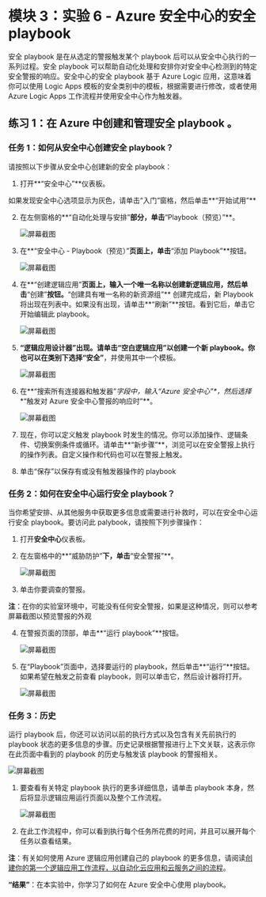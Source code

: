 ﻿---
lab:
    title: '实验 6 - Azure 安全中心的安全 playbook'
    module: '模块 3：管理安全操作'
---

# 模块 3：实验 6 - Azure 安全中心的安全 playbook


安全 playbook 是在从选定的警报触发某个 playbook 后可以从安全中心执行的一系列过程。安全 playbook 可以帮助自动化处理和安排你对安全中心检测到的特定安全警报的响应。安全中心的安全 playbook 基于 Azure Logic 应用，这意味着你可以使用 Logic Apps 模板的安全类别中的模板，根据需要进行修改，或者使用 Azure Logic Apps 工作流程并使用安全中心作为触发器。

## 练习 1：在 Azure 中创建和管理安全 playbook 。

### 任务 1：如何从安全中心创建安全 playbook？


请按照以下步骤从安全中心创建新的安全 playbook：


1.  打开**“安全中心”**仪表板。

如果发现安全中心选项显示为灰色，请单击“入门”窗格，然后单击**“开始试用”**


2.  在左侧窗格的**“自动化处理与安排”**部分，单击**“Playbook（预览）”**。

       ![屏幕截图](../Media/Module-3/2323824c-6d1e-49e2-8049-ab853a302af7.png)

	

3.  在**“安全中心 - Playbook（预览）”**页面上，单击**“添加 Playbook”**按钮。

     ![屏幕截图](../Media/Module-3/76956e55-61a4-4e89-a938-03b57325b5b2.png)

 

4.  在**“创建逻辑应用”**页面上，输入一个唯一名称以创建新逻辑应用，然后单击**“创建”**按钮。**“创建具有唯一名称的新资源组”** 创建完成后，新 Playbook 将出现在列表中。如果没有出现，请单击**“刷新”**按钮。看到它后，单击它开始编辑此 playbook。

      ![屏幕截图](../Media/Module-3/b9f20273-106c-41f3-8d3e-799f3c637954.png)
    
5.  **“逻辑应用设计器”**出现。请单击**“空白逻辑应用”**以创建一个新 playbook。你也可以在类别下选择**“安全”**，并使用其中一个模板。

    ![屏幕截图](../Media/Module-3/3b7e96eb-1e6f-405a-b7ac-152bcbf9da88.png)

6.  在**“搜索所有连接器和触发器”**字段中，输入*“Azure 安全中心”*，然后选择**“触发对 Azure 安全中心警报的响应时”**。

    ![屏幕截图](../Media/Module-3/9f827605-40d1-483e-9669-dadb68008dbf.png)

7.  现在，你可以定义触发 playbook 时发生的情况。你可以添加操作、逻辑条件、切换案例条件或循环。请单击**“新步骤”**，浏览可以在安全警报上执行的操作列表。自定义操作和代码也可以在警报上触发。

8.  单击“保存”以保存有或没有触发器操作的 playbook

### 任务 2：如何在安全中心运行安全 playbook？


当你希望安排、从其他服务中获取更多信息或需要进行补救时，可以在安全中心运行安全 playbook。要访问此 palybook，请按照下列步骤操作：


1.  打开**安全中心**仪表板。

2.  在左窗格中的**“威胁防护”**下，单击**“安全警报”**。

    ![屏幕截图](../Media/Module-3/1c9a473b-0090-4a9c-9c30-eda15623fe37.png)

3.  单击你要调查的警报。


**注**：在你的实验室环境中，可能没有任何安全警报，如果是这种情况，则可以参考屏幕截图以预览警报的外观


4.  在警报页面的顶部，单击**“运行 playbook”**按钮。

    ![屏幕截图](../Media/Module-3/47a7f035-517e-4773-bbeb-48e09bb4f618.png)
    
5.  在“Playbook”页面中，选择要运行的 playbook，然后单击**“运行”**按钮。如果希望在触发之前查看 playbook，则可以单击它，然后设计器将打开。

    ![屏幕截图](../Media/Module-3/7d97e181-042d-4091-9d59-e32fe9ea5bdf.png)

### 任务 3：历史


运行 playbook 后，你还可以访问以前的执行方式以及包含有关先前执行的 playbook 状态的更多信息的步骤。历史记录根据警报进行上下文关联，这表示你在此页面中看到的 playbook 的历史与触发该 playbook 的警报相关。

   ![屏幕截图](../Media/Module-3/7cd8ebd7-8eb9-432e-85de-6b3e1c23a402.png)

1.  要查看有关特定 playbook 执行的更多详细信息，请单击 playbook 本身，然后将显示逻辑应用运行页面以及整个工作流程。

     ![屏幕截图](../Media/Module-3/9c88adfc-7634-4b4d-bf86-570415b2789d.png)

2.  在此工作流程中，你可以看到执行每个任务所花费的时间，并且可以展开每个任务以查看结果。


**注**：有关如何使用 Azure 逻辑应用创建自己的 playbook 的更多信息，请阅读[创建你的第一个逻辑应用工作流程，以自动化云应用和云服务之间的流程](https://docs.microsoft.com/azure/logic-apps/logic-apps-create-a-logic-app)。




**“结果”**：在本实验中，你学习了如何在 Azure 安全中心使用 playbook。

